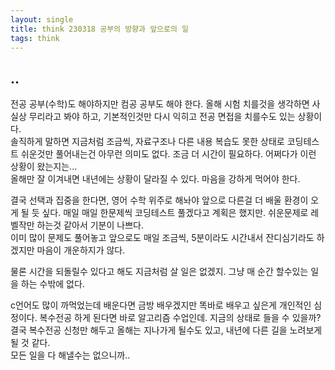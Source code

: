 ```yaml
---
layout: single
title: think 230318 공부의 방향과 앞으로의 일
tags: think
---
```


## ..
전공 공부(수학)도 해야하지만 컴공 공부도 해야 한다. 올해 시험 치를것을 생각하면 사실상 무리라고 봐야 하고, 기본적인것만 다시 익히고 전공 면접을 치를수도 있는 상황이다.  
솔직하게 말하면 지금처럼 조금씩, 자료구조나 다른 내용 복습도 못한 상태로 코딩테스트 쉬운것만 풀어내는건 아무런 의미도 없다. 조금 더 시간이 필요하다. 어쩌다가 이런 상황이 왔는지는...  
올해만 잘 이겨내면 내년에는 상황이 달라질 수 있다. 마음을 강하게 먹어야 한다.  

결국 선택과 집중을 한다면, 영어 수학 위주로 해놔야 앞으로 다른걸 더 배울 환경이 오게 될 듯 싶다. 매일 매일 한문제씩 코딩테스트 풀겠다고 계획은 했지만. 쉬운문제로 레벨작만 하는것 같아서 기분이 나쁘다.  
이미 많이 문제도 풀어놓고 앞으로도 매일 조금씩, 5분이라도 시간내서 잔디심기라도 하겠지만 마음이 개운하지가 않다.  

물론 시간을 되돌릴수 있다고 해도 지금처럼 살 일은 없겠지. 그냥 매 순간 할수있는 일을 하는 수밖에 없다.  

c언어도 많이 까먹었는데 배운다면 금방 배우겠지만 똑바로 배우고 싶은게 개인적인 심정이다. 복수전공 하게 된다면 바로 알고리즘 수업인데. 지금의 상태로 들을 수 있을까?  
결국 복수전공 신청만 해두고 올해는 지나가게 될수도 있고, 내년에 다른 길을 노려보게 될 것 같다.  
모든 일을 다 해낼수는 없으니까..